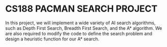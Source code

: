 # CS188 PACMAN SEARCH PROJECT

In this project, we will implement a wide variety of AI search algorithms, such as Depth First Search, Breadth First Search, and the A* algorithm. We are also required to modify the code to define the search problem and design a heuristic function for our A* search.
